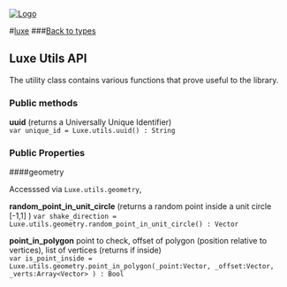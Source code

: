 
[![Logo](http://luxeengine.com/images/logo.png)](../index.html)

#[luxe](../index.html)
###[Back to types](types.html)

## Luxe Utils API

The utility class contains various functions that prove useful to the library.

### Public methods

**uuid** (returns a Universally Unique Identifier)   
`var unique_id = Luxe.utils.uuid() : String`

### Public Properties

####geometry

Accesssed via `Luxe.utils.geometry`,

**random\_point\_in\_unit\_circle** (returns a random point inside a unit circle [-1,1] )
`var shake_direction = Luxe.utils.geometry.random_point_in_unit_circle() : Vector`

**point\_in\_polygon** point to check, offset of polygon (position relative to vertices), list of vertices (returns if inside)   
`var is_point_inside = Luxe.utils.geometry.point_in_polygon(_point:Vector, _offset:Vector, _verts:Array<Vector> ) : Bool`

